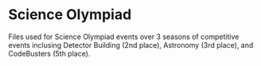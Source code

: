 # Science Olympiad
Files used for Science Olympiad events over 3 seasons of competitive events inclusing Detector Building (2nd place), Astronomy (3rd place), and CodeBusters (5th place).
